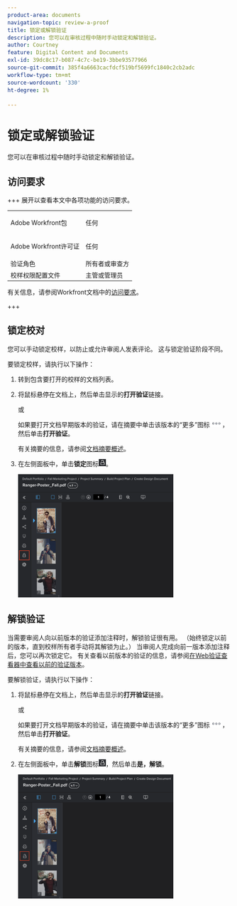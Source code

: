 ```yaml
---
product-area: documents
navigation-topic: review-a-proof
title: 锁定或解锁验证
description: 您可以在审核过程中随时手动锁定和解锁验证。
author: Courtney
feature: Digital Content and Documents
exl-id: 39dc8c17-b087-4c7c-be19-3bbe93577966
source-git-commit: 385f4a6663cacfdcf519bf5699fc1840c2cb2adc
workflow-type: tm+mt
source-wordcount: '330'
ht-degree: 1%

---
```


# 锁定或解锁验证

您可以在审核过程中随时手动锁定和解锁验证。

## 访问要求

+++ 展开以查看本文中各项功能的访问要求。

<table style="table-layout:auto"> 
 <col> 
 <col> 
 <tbody> 
  <tr> 
   <td role="rowheader">Adobe Workfront包</td> 
   <td> <p>任何</p> </td> 
  </tr> 
  <tr> 
   <td role="rowheader">Adobe Workfront许可证</td> 
   <td> <p>任何</p></td> 
  </tr> 
  <tr> 
   <td role="rowheader">验证角色</td> 
   <td>所有者或审查方</td> 
  </tr> 
  <tr> 
   <td role="rowheader">校样权限配置文件 </td> 
   <td>主管或管理员</td> 
  </tr> 
 </tbody> 
</table>

有关信息，请参阅Workfront文档中的[访问要求](/help/quicksilver/administration-and-setup/add-users/access-levels-and-object-permissions/access-level-requirements-in-documentation.md)。

+++

## 锁定校对

您可以手动锁定校样，以防止或允许审阅人发表评论。 这与锁定验证阶段不同。

要锁定校样，请执行以下操作：

1. 转到包含要打开的校样的文档列表。
1. 将鼠标悬停在文档上，然后单击显示的&#x200B;**打开验证**&#x200B;链接。

   或

   如果要打开文档早期版本的验证，请在摘要中单击该版本的“更多”图标![更多图标](assets/more-icon.png)，然后单击&#x200B;**打开验证**。

   有关摘要的信息，请参阅[文档摘要概述](../../../../documents/managing-documents/summary-for-documents.md)。

1. 在左侧面板中，单击&#x200B;**锁定**&#x200B;图标![锁定图标](assets/unlock-proof-icon.png)。

   ![锁定校对](assets/lock-proof-350x277.png)

## 解锁验证

当需要审阅人向以前版本的验证添加注释时，解锁验证很有用。 （始终锁定以前的版本，直到校样所有者手动将其解锁为止。） 当审阅人完成向前一版本添加注释后，您可以再次锁定它。 有关查看以前版本的验证的信息，请参阅[在Web验证查看器中查看以前的验证版本](../../../../workfront-proof/wp-work-proofsfiles/review-proofs-wpv/view-previous-proof-versions.md)。

要解锁验证，请执行以下操作：

1. 将鼠标悬停在文档上，然后单击显示的&#x200B;**打开验证**&#x200B;链接。

   或

   如果要打开文档早期版本的验证，请在摘要中单击该版本的“更多”图标![更多图标](assets/more-icon.png)，然后单击&#x200B;**打开验证**。

   有关摘要的信息，请参阅[文档摘要概述](../../../../documents/managing-documents/summary-for-documents.md)。

1. 在左侧面板中，单击&#x200B;**解锁**&#x200B;图标![解锁图标](assets/unlock-proof-icon.png)，然后单击&#x200B;**是，解锁**。

   ![解锁校对](assets/copy-of-unlock-proof-350x279.png)

